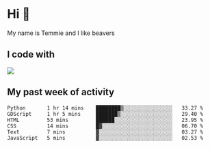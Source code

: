 <h1 align="left">Hi 👋</h1>

<p>My name is Temmie and I like beavers</p>

<h2 align="left">I code with</h2>

<div align=left>
  <img src="https://skillicons.dev/icons?i=py,godot,javascript,css,html,linux,git,blender,bash,vscode,&theme=dark">
</div>


<h2 align="left">My past week of activity</h2>

<!--START_SECTION:waka-->

```text
Python       1 hr 14 mins    ████████▒░░░░░░░░░░░░░░░░   33.27 %
GDScript     1 hr 5 mins     ███████▒░░░░░░░░░░░░░░░░░   29.40 %
HTML         53 mins         ██████░░░░░░░░░░░░░░░░░░░   23.95 %
CSS          14 mins         █▓░░░░░░░░░░░░░░░░░░░░░░░   06.70 %
Text         7 mins          ▓░░░░░░░░░░░░░░░░░░░░░░░░   03.27 %
JavaScript   5 mins          ▓░░░░░░░░░░░░░░░░░░░░░░░░   02.53 %
```

<!--END_SECTION:waka-->
